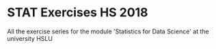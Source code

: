 # STAT Exercises HS 2018

All the exercise series for the module 'Statistics for Data Science' at the university HSLU

